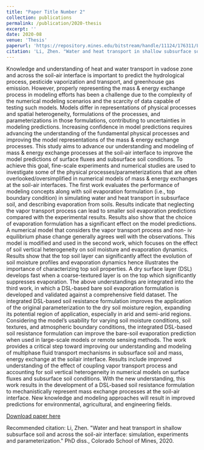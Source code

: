```yaml
---
title: "Paper Title Number 2"
collection: publications
permalink: /publication/2020-thesis
excerpt: ''
date: 2020-08
venue: 'Thesis'
paperurl: 'https://repository.mines.edu/bitstream/handle/11124/176311/Li_mines_0052E_12069.pdf?sequence=1&isAllowed=y'
citation: 'Li, Zhen. "Water and heat transport in shallow subsurface soil and across the soil-air interface: simulation, experiments and parameterization." PhD diss., Colorado School of Mines, 2020'
---
```

Knowledge and understanding of heat and water transport in vadose zone and across the
soil-air interface is important to predict the hydrological process, pesticide vaporization and
transport, and greenhouse gas emission. However, properly representing the mass & energy
exchange process in modeling efforts has been a challenge due to the complexity of the numerical
modeling scenarios and the scarcity of data capable of testing such models. Models differ in
representations of physical processes and spatial heterogeneity, formulations of the processes, and
parameterizations in those formulations, contributing to uncertainties in modeling predictions.
Increasing confidence in model predictions requires advancing the understanding of the
fundamental physical processes and improving the model representations of the mass & energy
exchange processes.
This study aims to advance our understanding and modeling of mass & energy exchange
processes at the soil-air interface to improve the model predictions of surface fluxes and subsurface
soil conditions. To achieve this goal, fine-scale experiments and numerical studies are used to
investigate some of the physical processes/parameterizations that are often
overlooked/oversimplified in numerical models of mass & energy exchanges at the soil-air
interfaces. The first work evaluates the performance of modeling concepts along with soil
evaporation formulation (i.e., top boundary condition) in simulating water and heat transport in
subsurface soil, and describing evaporation from soils. Results indicate that neglecting the vapor
transport process can lead to smaller soil evaporation predictions compared with the experimental
results. Results also show that the choice of evaporation formulation has a significant effect on the
model predictions. A numerical model that considers the vapor transport process and non-
iv
equilibrium phase change generally agrees well with the observations. This model is modified and
used in the second work, which focuses on the effect of soil vertical heterogeneity on soil moisture
and evaporation dynamics. Results show that the top soil layer can significantly affect the
evolution of soil moisture profiles and evaporation dynamics hence illustrates the importance of
characterizing top soil properties. A dry surface layer (DSL) develops fast when a coarse-textured
layer is on the top which significantly suppresses evaporation. The above understandings are
integrated into the third work, in which a DSL-based bare soil evaporation formulation is
developed and validated against a comprehensive field dataset. The integrated DSL-based soil
resistance formulation improves the application of the original parameterization to the dry soil
moisture region, expanding its potential region of application, especially in arid and semi-arid
regions. Considering the model’s usability for varying soil moisture conditions, soil textures, and
atmospheric boundary conditions, the integrated DSL-based soil resistance formulation can
improve the bare-soil evaporation prediction when used in large-scale models or remote sensing
methods.
The work provides a critical step toward improving our understanding and modeling of
multiphase fluid transport mechanisms in subsurface soil and mass, energy exchange at the soilair interface. Results include improved understanding of the effect of coupling vapor transport
process and accounting for soil vertical heterogeneity in numerical models on surface fluxes and
subsurface soil conditions. With the new understanding, this work results in the development of a
DSL-based soil resistance formulation to mechanistically represent mass exchange processes at
the soil-air interface. New knowledge and modeling approaches will result in improved predictions
for environmental, agricultural, and engineering fields. 

[Download paper here](https://repository.mines.edu/bitstream/handle/11124/176311/Li_mines_0052E_12069.pdf?sequence=1&isAllowed=y)

Recommended citation: Li, Zhen. "Water and heat transport in shallow subsurface soil and across the soil-air interface: simulation, experiments and parameterization." PhD diss., Colorado School of Mines, 2020.